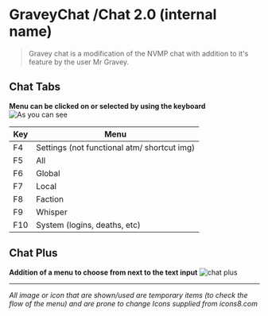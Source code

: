 # GraveyChat /Chat 2.0 (internal name)

> Gravey chat is a modification of the NVMP chat with addition to it's
> feature by the user Mr Gravey.


## Chat Tabs
**Menu can be clicked on or selected by using the keyboard**
![As you can see](https://i.imgur.com/7DY74nj.gif)


| Key | Menu |
|--|--|
| F4 | Settings (not functional atm/ shortcut img) 
|F5 | All 
|F6 | Global
|F7 | Local
|F8 | Faction
|F9 | Whisper
|F10 | System (logins, deaths, etc)

## Chat Plus
**Addition of a menu to choose from next to the text input**
![chat plus](https://i.imgur.com/zV6ckGC.png)



___
*All image or icon that are shown/used are temporary items (to check the flow of the menu) and are prone to change
Icons supplied from icons8.com*
<!--stackedit_data:
eyJoaXN0b3J5IjpbODQ4NTAzMTQ1LDk5NTE4MTEwLDE4NjczNz
E1NTNdfQ==
-->